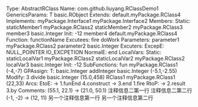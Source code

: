 Type:
    AbstractRClass
Name:
    com.github.liuyang.RClassDemo1
GenericsParams:
    T
        basic.RObject
Extends:
    default.myPackage.RClass4
Implements:
    myPackage.Interface1
    myPackage.Interface2
Members:
    Static:
        staticMember1
            myPackage.RClass2
        staticMember2
            myPackage.RClass3
    member3
        basic.Integer
        Init:
            -12
    member4
        default.myPackage.RClass4
Function: functionName
    Excutees:
        fire
        doWork
    Parameters:
        parameter1
            myPackage.RClass2
        parameter2
            basic.Integer
    Excuters:
        ExcepE:
            NULL_POINTER
            IO_EXCPETION
        NormalE:
            end
    LocalVars:
        Static:
            staticLocalVar1
                myPackage.RClass2
            staticLocalVar2
                myPackage.RClass2
        localVar3
            basic.Integer
            Init:
                -12
    SubFunctions:
        fun
            myPackage.RClass1
            (-4,-7)
            GPAssign:
                T: basic.Integer
        addInteger
            basic.Integer
            (-5.1,-2.55)
            Modify:
                3
        divide
            basic.Integer
            (15.0,458)
        RClass1
            myPackage.RClass1
            (22,33)
    Arcs:
        EtoE:
             -> 
                1.funEnd
                4.construct
             -> 
                3.end
                1.fire
        RtoP:
             -> 
                2.result
                3.by
    Comments:
        (55.1, 22.1) -> (21.0, 50.1)
            注释信息二第一行
            注释信息二第二行
        (-1, -2) -> (12, 11)
            另一个注释信息第一行
            另一个注释信息第二行
